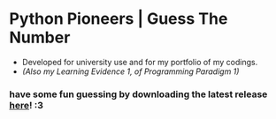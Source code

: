 # Python Pioneers | Guess The Number

* Developed for university use and for my portfolio of my codings.
* *(Also my Learning Evidence 1, of Programming Paradigm 1)*

### have some fun guessing by downloading the latest release [here](https://github.com/iid3rp/PythonPioneers-GuessTheNumber/releases/tag/1.1.2)! :3
